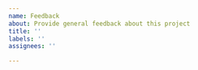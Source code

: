 ```yaml
---
name: Feedback
about: Provide general feedback about this project
title: ''
labels: ''
assignees: ''

---
```



